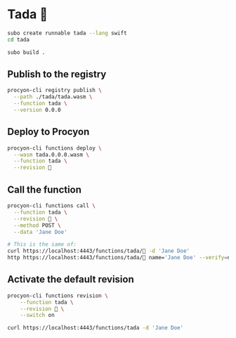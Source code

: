 # Tada 🎉

```bash
subo create runnable tada --lang swift
cd tada

subo build .
```

## Publish to the registry

```bash
procyon-cli registry publish \
  --path ./tada/tada.wasm \
  --function tada \
  --version 0.0.0 
```

## Deploy to Procyon

```bash
procyon-cli functions deploy \
  --wasm tada.0.0.0.wasm \
  --function tada \
  --revision 💛
```

## Call the function

```bash
procyon-cli functions call \
  --function tada \
  --revision 💛 \
  --method POST \
  --data 'Jane Doe'

# This is the same of:
curl https://localhost:4443/functions/tada/💛 -d 'Jane Doe'
http https://localhost:4443/functions/tada/💛 name='Jane Doe' --verify=no # for JSON requests
```

## Activate the default revision

```bash
procyon-cli functions revision \
	--function tada \
	--revision 💛 \
	--switch on

curl https://localhost:4443/functions/tada -d 'Jane Doe'
```

